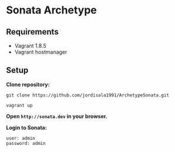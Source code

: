 # Sonata Archetype

## Requirements

- Vagrant 1.8.5
- Vagrant hostmanager

## Setup

**Clone repository:**

    git clone https://github.com/jordisala1991/ArchetypeSonata.git

    vagrant up

**Open `http://sonata.dev` in your browser.**

**Login to Sonata:**

    user: admin
    password: admin
